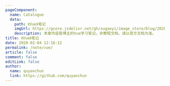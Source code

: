 ```yaml
---
pageComponent:
  name: Catalogue
  data:
    path: 《Vue》笔记
    imgUrl: https://gcore.jsdelivr.net/gh/xugaoyi/image_store/blog/20200204143633.png
    description: 本章内容是博主的Vue学习笔记，非教程文档，请以官方文档为准。
title: 《Vue》笔记
date: 2020-02-04 12:16:12
permalink: /note/vue/
article: false
comment: false
editLink: false
author:
  name: quyanchun
  link: https://github.com/quyanchun
---
```

